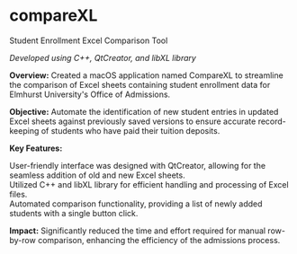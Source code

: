 # compareXL
Student Enrollment Excel Comparison Tool


_Developed using C++, QtCreator, and libXL library_

**Overview:** Created a macOS application named CompareXL to streamline the comparison of Excel sheets containing student enrollment data for Elmhurst University's Office of Admissions.

**Objective:** Automate the identification of new student entries in updated Excel sheets against previously saved versions to ensure accurate record-keeping of students who have paid their tuition deposits.

**Key Features:**

User-friendly interface was designed with QtCreator, allowing for the seamless addition of old and new Excel sheets. <BR>
Utilized C++ and libXL library for efficient handling and processing of Excel files. <BR>
Automated comparison functionality, providing a list of newly added students with a single button click. <BR>

**Impact:** Significantly reduced the time and effort required for manual row-by-row comparison, enhancing the efficiency of the admissions process.
